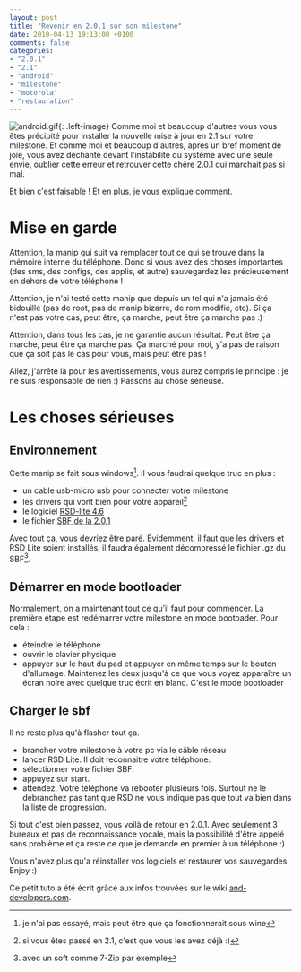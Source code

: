 ```yaml
---
layout: post
title: "Revenir en 2.0.1 sur son milestone"
date: 2010-04-13 19:13:00 +0100
comments: false
categories: 
- "2.0.1"
- "2.1"
- "android"
- "milestone"
- "motorola"
- "restauration"
---
```

![android.gif](https://blog.crafting-labs.fr/images/logo/.android_s.jpg){: .left-image}
Comme moi et beaucoup d'autres vous vous êtes précipité pour installer la nouvelle mise à jour en 2.1 sur votre milestone. Et comme moi et beaucoup d'autres, après un bref moment de joie, vous avez déchanté devant l'instabilité du système avec une seule envie, oublier cette erreur et retrouver cette chère 2.0.1 qui marchait pas si mal.

Et bien c'est faisable ! Et en plus, je vous explique comment.


# Mise en garde
Attention, la manip qui suit va remplacer tout ce qui se trouve dans la mémoire interne du téléphone. Donc si vous avez des choses importantes (des sms, des configs, des applis, et autre) sauvegardez les précieusement en dehors de votre téléphone !

Attention, je n'ai testé cette manip que depuis un tel qui n'a jamais été bidouillé (pas de root, pas de manip bizarre, de rom modifié, etc). Si ça n'est pas votre cas, peut être, ça marche, peut être ça marche pas :)

Attention, dans tous les cas, je ne garantie aucun résultat. Peut être ça marche, peut être ça marche pas. Ça marché pour moi, y'a pas de raison que ça soit pas le cas pour vous, mais peut être pas !

Allez, j'arrête là pour les avertissements, vous aurez compris le principe : je ne suis responsable de rien :) Passons au chose sérieuse.

# Les choses sérieuses
## Environnement
Cette manip se fait sous windows[^1]. Il vous faudrai quelque truc en plus :

* un cable usb-micro usb pour connecter votre milestone
* les drivers qui vont bien pour votre appareil[^2]
* le logiciel [RSD-lite 4.6](http://aschen.net/android/RSDLite4.6.msi)
* le fichier [SBF de la 2.0.1](https://rsddownload.motorola.com/download/SHOLS_U2_01.15.0_UCASHLSEMEAB1B803F.0R_USASHLS00AZRTEMARA_P016_A003_HWp2a_1FF.sbf.gz)

Avec tout ça, vous devriez être paré. Évidemment, il faut que les drivers et RSD Lite soient installés, il faudra également décompressé le fichier .gz du SBF[^3].

## Démarrer en mode bootloader
Normalement, on a maintenant tout ce qu'il faut pour commencer. La première étape est redémarrer votre milestone en mode bootoader. Pour cela :

* éteindre le téléphone
* ouvrir le clavier physique
* appuyer sur le haut du pad et appuyer en même temps sur le bouton d'allumage. Maintenez les deux jusqu'à ce que vous voyez apparaître un écran noire avec quelque truc écrit en blanc. C'est le mode bootloader

## Charger le sbf
Il ne reste plus qu'à flasher tout ça.

* brancher votre milestone à votre pc via le câble réseau
* lancer RSD Lite. Il doit reconnaitre votre téléphone. 
* sélectionner votre fichier SBF.
* appuyez sur start.
* attendez. Votre téléphone va rebooter plusieurs fois. Surtout ne le débranchez pas tant que RSD ne vous indique pas que tout va bien dans la liste de progression.

Si tout c'est bien passez, vous voilà de retour en 2.0.1. Avec seulement 3 bureaux et pas de reconnaissance vocale, mais la possibilité d'être appelé sans problème et ça reste ce que je demande en premier à un  téléphone :)

Vous n'avez plus qu'a réinstaller vos logiciels et restaurer vos sauvegardes. Enjoy :)

Ce petit tuto a été écrit grâce aux infos trouvées sur le wiki [and-developers.com](http://www.and-developers.com/).


[^1]: je n'ai pas essayé, mais peut être que ça fonctionnerait sous wine
[^2]: si vous êtes passé en 2.1, c'est que vous les avez déjà :)
[^3]: avec un soft comme 7-Zip par exemple
